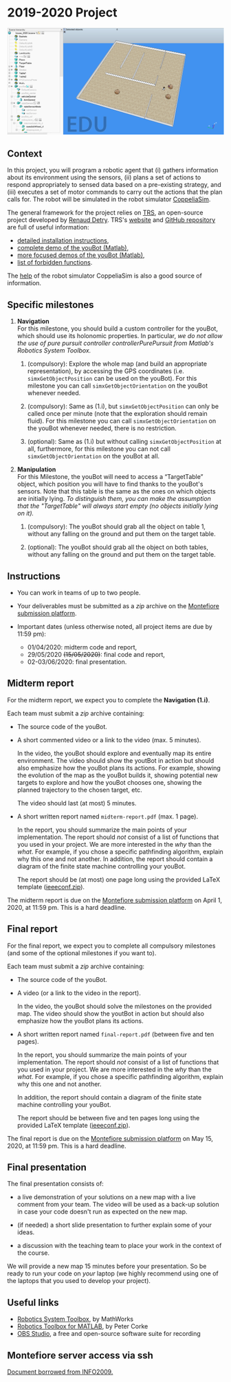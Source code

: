 # 2019-2020 Project

![house](img/house.png)

## Context

In this project, you will program a robotic agent that (i) gathers information about its environment using the sensors, (ii) plans a set of actions to respond appropriately to sensed data based on a pre-existing strategy, and (iii) executes a set of motor commands to carry out the actions that the plan calls for. The robot will be simulated in the robot simulator [CoppeliaSim](https://www.coppeliarobotics.com/).

The general framework for the project relies on [TRS](http://ulgrobotics.github.io/trs/), an open-source project developed by [Renaud Detry](http://renaud-detry.net/). TRS's [website](http://ulgrobotics.github.io/trs/) and [GitHub repository](https://github.com/ULgRobotics/trs) are full of useful information:

*   [detailed installation instructions](http://ulgrobotics.github.io/trs/setup.html),
*   [complete demo of the youBot (Matlab)](https://github.com/ULgRobotics/trs/blob/master/youBot/),
*   [more focused demos of the youBot (Matlab)](https://github.com/ULgRobotics/trs/tree/master/youBot/focused),
*   [list of forbidden functions](http://ulgrobotics.github.io/trs/project.html#api).

The [help](https://www.coppeliarobotics.com/helpFiles/) of the robot simulator CoppeliaSim is also a good source of information.

## Specific milestones

1. **Navigation**  
    For this milestone, you should build a custom controller for the youBot, which should use its holonomic properties. In particular, _we do not allow the use of pure pursuit controller controllerPurePursuit from Matlab's Robotics System Toolbox._

    1. (compulsory): Explore the whole map (and build an appropriate representation), by accessing the GPS coordinates (i.e. `simxGetObjectPosition` can be used on the youBot). For this milestone you can call `simxGetObjectOrientation` on the youBot whenever needed.

    2. (compulsory): Same as (1.i), but `simxGetObjectPosition` can only be called once per minute (note that the exploration should remain fluid). For this milestone you can call `simxGetObjectOrientation` on the youBot whenever needed, there is no restriction.

    3. (optional): Same as (1.i) but without calling `simxGetObjectPosition` at all, furthermore, for this milestone you can not call `simxGetObjectOrientation` on the youBot at all.


2. **Manipulation**  
    For this Milestone, the youBot will need to access a “TargetTable” object, which position you will have to find thanks to the youBot's sensors. Note that this table is the same as the ones on which objects are initially lying. _To distinguish them, you can make the assumption that the "TargetTable" will always start empty (no objects initially lying on it)._

    1. (compulsory): The youBot should grab all the object on table 1, without any falling on the ground and put them on the target table.

    2. (optional): The youBot should grab all the object on both tables, without any falling on the ground and put them on the target table.

## Instructions

*   You can work in teams of up to two people.

*   Your deliverables must be submitted as a _zip_ archive on the [Montefiore submission platform](https://submit.montefiore.ulg.ac.be/).

*   Important dates (unless otherwise noted, all project items are due by 11:59 pm):

    *   01/04/2020: midterm code and report,
    *   29/05/2020 ~~(15/05/2020)~~: final code and report,
    *   02-03/06/2020: final presentation.


## Midterm report

For the midterm report, we expect you to complete the **Navigation (1.i)**.

Each team must submit a _zip_ archive containing:

*   The source code of the youBot.

*   A short commented video or a link to the video (max. 5 minutes).

    In the video, the youBot should explore and eventually map its entire environment. The video should show the youtBot in action but should also emphasize how the youBot plans its actions. For example, showing the evolution of the map as the youBot builds it, showing potential new targets to explore and how the youBot chooses one, showing the planned trajectory to the chosen target, etc.

    The video should last (at most) 5 minutes.

*   A short written report named `midterm-report.pdf` (max. 1 page).

    In the report, you should summarize the main points of your implementation. The report should _not_ consist of a list of functions that you used in your project. We are more interested in the _why_ than the _what_. For example, if you chose a specific pathfinding algorithm, explain why this one and not another. In addition, the report should contain a diagram of the finite state machine controlling your youBot.

    The report should be (at most) one page long using the provided LaTeX template ([ieeeconf.zip](ieeeconf.zip)).


The midterm report is due on the [Montefiore submission platform](https://submit.montefiore.ulg.ac.be/) on April 1, 2020, at 11:59 pm. This is a hard deadline.


## Final report

For the final report, we expect you to complete all compulsory milestones (and some of the optional milestones if you want to).

Each team must submit a _zip_ archive containing:

*   The source code of the youBot.

*   A video (or a link to the video in the report).

    In the video, the youBot should solve the milestones on the provided map. The video should show the youtBot in action but should also emphasize how the youBot plans its actions.

*   A short written report named `final-report.pdf` (between five and ten pages).

    In the report, you should summarize the main points of your implementation. The report should _not_ consist of a list of functions that you used in your project. We are more interested in the _why_ than the _what_. For example, if you chose a specific pathfinding algorithm, explain why this one and not another.

    In addition, the report should contain a diagram of the finite state machine controlling your youBot.

    The report should be between five and ten pages long using the provided LaTeX template ([ieeeconf.zip](ieeeconf.zip)).


The final report is due on the [Montefiore submission platform](https://submit.montefiore.ulg.ac.be/) on May 15, 2020, at 11:59 pm. This is a hard deadline.

## Final presentation

The final presentation consists of:

*   a live demonstration of your solutions on a new map with a live comment from your team. The video will be used as a back-up solution in case your code doesn't run as expected on the new map.

*   (if needed) a short slide presentation to further explain some of your ideas.

*   a discussion with the teaching team to place your work in the context of the course.


We will provide a new map 15 minutes before your presentation. So be ready to run your code on _your_ laptop (we highly recommend using one of the laptops that you used to develop your project).

## Useful links

*   [Robotics System Toolbox](https://www.mathworks.com/products/robotics.html), by MathWorks
*   [Robotics Toolbox for MATLAB](https://petercorke.com/toolboxes/robotics-toolbox/), by Peter Corke
*   [OBS Studio](https://obsproject.com/), a free and open-source software suite for recording

## Montefiore server access via ssh

[Document borrowed from INFO2009.](devoirs-ssh.pdf)
